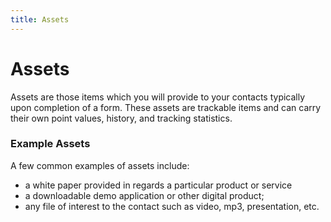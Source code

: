 ```yaml
---
title: Assets
---
```


# Assets

Assets are those items which you will provide to your contacts typically upon completion of a form. These assets are trackable items and can carry their own point values, history, and tracking statistics.

### Example Assets

A few common examples of assets include:
* a white paper provided in regards a particular product or service
* a downloadable demo application or other digital product; 
* any file of interest to the contact such as video, mp3, presentation, etc.
